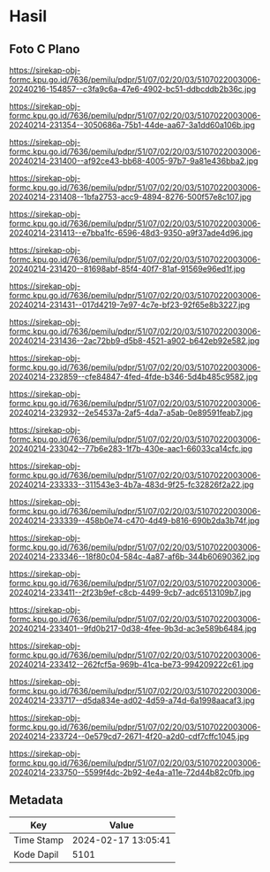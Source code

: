 # Hasil

## Foto C Plano

https://sirekap-obj-formc.kpu.go.id/7636/pemilu/pdpr/51/07/02/20/03/5107022003006-20240216-154857--c3fa9c6a-47e6-4902-bc51-ddbcddb2b36c.jpg

https://sirekap-obj-formc.kpu.go.id/7636/pemilu/pdpr/51/07/02/20/03/5107022003006-20240214-231354--3050686a-75b1-44de-aa67-3a1dd60a106b.jpg

https://sirekap-obj-formc.kpu.go.id/7636/pemilu/pdpr/51/07/02/20/03/5107022003006-20240214-231400--af92ce43-bb68-4005-97b7-9a81e436bba2.jpg

https://sirekap-obj-formc.kpu.go.id/7636/pemilu/pdpr/51/07/02/20/03/5107022003006-20240214-231408--1bfa2753-acc9-4894-8276-500f57e8c107.jpg

https://sirekap-obj-formc.kpu.go.id/7636/pemilu/pdpr/51/07/02/20/03/5107022003006-20240214-231413--e7bba1fc-6596-48d3-9350-a9f37ade4d96.jpg

https://sirekap-obj-formc.kpu.go.id/7636/pemilu/pdpr/51/07/02/20/03/5107022003006-20240214-231420--81698abf-85f4-40f7-81af-91569e96ed1f.jpg

https://sirekap-obj-formc.kpu.go.id/7636/pemilu/pdpr/51/07/02/20/03/5107022003006-20240214-231431--017d4219-7e97-4c7e-bf23-92f65e8b3227.jpg

https://sirekap-obj-formc.kpu.go.id/7636/pemilu/pdpr/51/07/02/20/03/5107022003006-20240214-231436--2ac72bb9-d5b8-4521-a902-b642eb92e582.jpg

https://sirekap-obj-formc.kpu.go.id/7636/pemilu/pdpr/51/07/02/20/03/5107022003006-20240214-232859--cfe84847-4fed-4fde-b346-5d4b485c9582.jpg

https://sirekap-obj-formc.kpu.go.id/7636/pemilu/pdpr/51/07/02/20/03/5107022003006-20240214-232932--2e54537a-2af5-4da7-a5ab-0e89591feab7.jpg

https://sirekap-obj-formc.kpu.go.id/7636/pemilu/pdpr/51/07/02/20/03/5107022003006-20240214-233042--77b6e283-1f7b-430e-aac1-66033ca14cfc.jpg

https://sirekap-obj-formc.kpu.go.id/7636/pemilu/pdpr/51/07/02/20/03/5107022003006-20240214-233333--311543e3-4b7a-483d-9f25-fc32826f2a22.jpg

https://sirekap-obj-formc.kpu.go.id/7636/pemilu/pdpr/51/07/02/20/03/5107022003006-20240214-233339--458b0e74-c470-4d49-b816-690b2da3b74f.jpg

https://sirekap-obj-formc.kpu.go.id/7636/pemilu/pdpr/51/07/02/20/03/5107022003006-20240214-233346--18f80c04-584c-4a87-af6b-344b60690362.jpg

https://sirekap-obj-formc.kpu.go.id/7636/pemilu/pdpr/51/07/02/20/03/5107022003006-20240214-233411--2f23b9ef-c8cb-4499-9cb7-adc6513109b7.jpg

https://sirekap-obj-formc.kpu.go.id/7636/pemilu/pdpr/51/07/02/20/03/5107022003006-20240214-233401--9fd0b217-0d38-4fee-9b3d-ac3e589b6484.jpg

https://sirekap-obj-formc.kpu.go.id/7636/pemilu/pdpr/51/07/02/20/03/5107022003006-20240214-233412--262fcf5a-969b-41ca-be73-994209222c61.jpg

https://sirekap-obj-formc.kpu.go.id/7636/pemilu/pdpr/51/07/02/20/03/5107022003006-20240214-233717--d5da834e-ad02-4d59-a74d-6a1998aacaf3.jpg

https://sirekap-obj-formc.kpu.go.id/7636/pemilu/pdpr/51/07/02/20/03/5107022003006-20240214-233724--0e579cd7-2671-4f20-a2d0-cdf7cffc1045.jpg

https://sirekap-obj-formc.kpu.go.id/7636/pemilu/pdpr/51/07/02/20/03/5107022003006-20240214-233750--5599f4dc-2b92-4e4a-a11e-72d44b82c0fb.jpg


## Metadata

| Key        | Value               |
| ---------- | ------------------- |
| Time Stamp | 2024-02-17 13:05:41 |
| Kode Dapil | 5101                |



